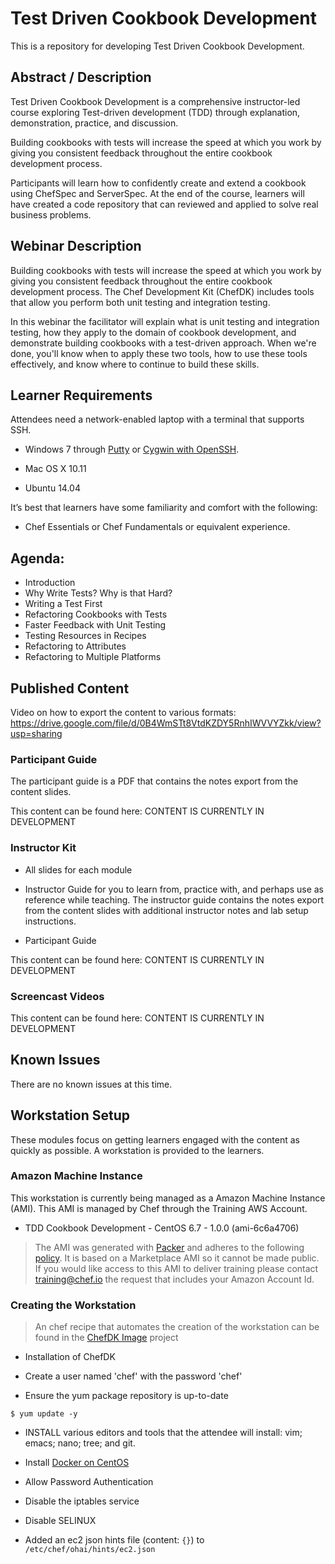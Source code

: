 # Test Driven Cookbook Development

This is a repository for developing Test Driven Cookbook Development.

## Abstract / Description

Test Driven Cookbook Development is a comprehensive instructor-led course exploring Test-driven development (TDD) through explanation, demonstration, practice, and discussion.

Building cookbooks with tests will increase the speed at which you work by giving you consistent feedback throughout the entire cookbook development process.

Participants will learn how to confidently create and extend a cookbook using ChefSpec and ServerSpec. At the end of the course, learners will have created a code repository that can reviewed and applied to solve real business problems.

## Webinar Description

Building cookbooks with tests will increase the speed at which you work by giving you consistent feedback throughout the entire cookbook development process. The Chef Development Kit (ChefDK) includes tools that allow you perform both unit testing and integration testing.

In this webinar the facilitator will explain what is unit testing and integration testing, how they apply to the domain of cookbook development, and demonstrate building cookbooks with a test-driven approach. When we're done, you'll know when to apply these two tools, how to use these tools effectively, and know where to continue to build these skills.

## Learner Requirements

Attendees need a network-enabled laptop with a terminal that supports SSH.

* Windows 7 through [Putty](http://www.putty.org/) or [Cygwin with OpenSSH](https://www.cygwin.com/).

* Mac OS X 10.11

* Ubuntu 14.04

It’s best that learners have some familiarity and comfort with the following:

* Chef Essentials or Chef Fundamentals or equivalent experience.

## Agenda:

* Introduction
* Why Write Tests? Why is that Hard?
* Writing a Test First
* Refactoring Cookbooks with Tests
* Faster Feedback with Unit Testing
* Testing Resources in Recipes
* Refactoring to Attributes
* Refactoring to Multiple Platforms

## Published Content

Video on how to export the content to various formats: https://drive.google.com/file/d/0B4WmSTt8VtdKZDY5RnhIWVVYZkk/view?usp=sharing

### Participant Guide

The participant guide is a PDF that contains the notes export from the content slides.

This content can be found here: CONTENT IS CURRENTLY IN DEVELOPMENT

### Instructor Kit

* All slides for each module

* Instructor Guide for you to learn from, practice with, and perhaps use as reference while teaching. The instructor guide contains the notes export from the content slides with additional instructor notes and lab setup instructions.

* Participant Guide

This content can be found here: CONTENT IS CURRENTLY IN DEVELOPMENT

### Screencast Videos

This content can be found here: CONTENT IS CURRENTLY IN DEVELOPMENT

## Known Issues

There are no known issues at this time.

## Workstation Setup

These modules focus on getting learners engaged with the content as quickly as possible. A workstation is provided to the learners.

### Amazon Machine Instance

This workstation is currently being managed as a Amazon Machine Instance (AMI). This AMI is managed by Chef through the Training AWS Account.

* TDD Cookbook Development - CentOS 6.7 - 1.0.0 (ami-6c6a4706)

> The AMI was generated with [Packer](https://github.com/chef-training/chefdk-fundamentals-image) and adheres to the following [policy](https://github.com/chef-training/chefdk-image/blob/master/cookbooks/workstations/recipes/tdd_cookbook_development.rb). It is based on a Marketplace AMI so it cannot be made public. If you would like access to this AMI to deliver training please contact [training@chef.io](mailto:training@chef.io) the request that includes your Amazon Account Id.

### Creating the Workstation

> An chef recipe that automates the creation of the workstation can be found in the [ChefDK Image](
https://github.com/chef-training/chefdk-image/blob/master/cookbooks/workstations/recipes/tdd_cookbook_development.rb
) project

* Installation of ChefDK

* Create a user named 'chef' with the password 'chef'

* Ensure the yum package repository is up-to-date

```
$ yum update -y
```

* INSTALL various editors and tools that the attendee will install: vim; emacs; nano; tree; and git.

* Install [Docker on CentOS](https://docs.docker.com/engine/installation/centos/)

* Allow Password Authentication

* Disable the iptables service

* Disable SELINUX

* Added an ec2 json hints file (content: `{}`) to `/etc/chef/ohai/hints/ec2.json`
